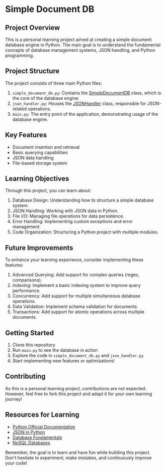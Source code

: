 # Simple Document DB

## Project Overview

This is a personal learning project aimed at creating a simple document database engine in Python. The main goal is to understand the fundamental concepts of database management systems, JSON handling, and Python programming.

## Project Structure

The project consists of three main Python files:

1. `simple_document_db.py`: Contains the [SimpleDocumentDB](cci:2://file:///home/bendrisj/documentDB/simple_document_db.py:13:0-149:19) class, which is the core of the database engine.
2. `json_handler.py`: Houses the [JSONHandler](cci:2://file:///home/bendrisj/documentDB/json_handler.py:8:0-55:55) class, responsible for JSON-related operations.
3. `main.py`: The entry point of the application, demonstrating usage of the database engine.

## Key Features

- Document insertion and retrieval
- Basic querying capabilities
- JSON data handling
- File-based storage system

## Learning Objectives

Through this project, you can learn about:

1. Database Design: Understanding how to structure a simple database system.
2. JSON Handling: Working with JSON data in Python.
3. File I/O: Managing file operations for data persistence.
4. Error Handling: Implementing custom exceptions and error management.
5. Code Organization: Structuring a Python project with multiple modules.

## Future Improvements

To enhance your learning experience, consider implementing these features:

1. Advanced Querying: Add support for complex queries (regex, comparisons).
2. Indexing: Implement a basic indexing system to improve query performance.
3. Concurrency: Add support for multiple simultaneous database operations.
4. Data Validation: Implement schema validation for documents.
5. Transactions: Add support for atomic operations across multiple documents.

## Getting Started

1. Clone this repository
2. Run `main.py` to see the database in action
3. Explore the code in `simple_document_db.py` and `json_handler.py`
4. Start implementing new features or optimizations!

## Contributing

As this is a personal learning project, contributions are not expected. However, feel free to fork this project and adapt it for your own learning journey!

## Resources for Learning

- [Python Official Documentation](https://docs.python.org/3/)
- [JSON in Python](https://docs.python.org/3/library/json.html)
- [Database Fundamentals](https://www.oracle.com/database/what-is-database/)
- [NoSQL Databases](https://www.mongodb.com/nosql-explained)

Remember, the goal is to learn and have fun while building this project. Don't hesitate to experiment, make mistakes, and continuously improve your code!